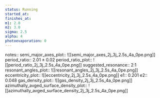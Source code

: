 ```yaml
---
status: Running
started_at:
finishes_at:
m1: 2.0
m2: 3.0
sigma: 2.5
alpha: 4
photoevaporation: 0
---
```


notes::
semi_major_axes_plot:: ![[semi_major_axes_2j_3j_2.5s_4a_0pe.png]]
period_ratio:: 2.01 ± 0.02
period_ratio_plot:: ![[period_ratio_2j_3j_2.5s_4a_0pe.png]]
suggested_resonance:: 2:1
resonant_angles_plot:: ![[resonant_angles_2j_3j_2.5s_4a_0pe.png]]
eccentricity_plot:: ![[eccentricity_2j_3j_2.5s_4a_0pe.png]]
e1:: 0.201
e2:: 0.048
gas_density_plot:: ![[gas_density_2j_3j_2.5s_4a_0pe.png]]
azimuthally_avged_surface_density_plot:: ![[azimuthally_avged_surface_density_2j_3j_2.5s_4a_0pe.png]]
